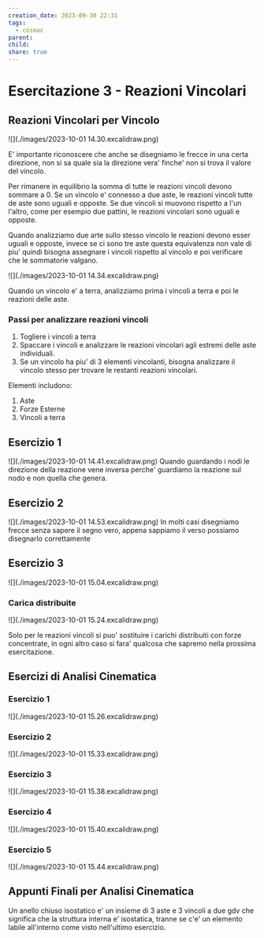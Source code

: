 ```yaml
---
creation_date: 2023-09-30 22:31
tags:
  - cosmac
parent: 
child: 
share: true
---
```


# Esercitazione 3 - Reazioni Vincolari

## Reazioni Vincolari per Vincolo

<!Diagramma vincoli>
![](./images/2023-10-01 14.30.excalidraw.png)

E' importante riconoscere che anche se disegniamo le frecce in una certa direzione, non si sa quale sia la direzione vera' finche' non si trova il valore del vincolo.

Per rimanere in equilibrio la somma di tutte le reazioni vincoli devono sommare a 0.
Se un vincolo e' connesso a due aste, le reazioni vincoli tutte de aste sono uguali e opposte. Se due vincoli si muovono rispetto a l'un l'altro, come per esempio due pattini, le reazioni vincolari sono uguali e opposte. 

Quando analizziamo due arte sullo stesso vincolo le reazioni devono esser uguali e opposte, invece se ci sono tre aste questa equivalenza non vale di piu' quindi bisogna assegnare i vincoli rispetto al vincolo e poi verificare che le sommatorie valgano.

<!Diagramma reazione e sommatorie>
![](./images/2023-10-01 14.34.excalidraw.png)

Quando un vincolo e' a terra, analizziamo prima i vincoli a terra e poi le reazioni delle aste.

### Passi per analizzare reazioni vincoli

1. Togliere i vincoli a terra
2. Spaccare i vincoli e analizzare le reazioni vincolari agli estremi delle aste individuali.
3. Se un vincolo ha piu' di 3 elementi vincolanti, bisogna analizzare il vincolo stesso per trovare le restanti reazioni vincolari.

Elementi includono:
1. Aste
2. Forze Esterne
3. Vincoli a terra
## Esercizio 1

<!Diagramma esercizio 1>
![](./images/2023-10-01 14.41.excalidraw.png)
Quando guardando i nodi le direzione della reazione vene inversa perche' guardiamo la reazione sul nodo e non quella che genera.
## Esercizio 2

<!Diagramma esercizio 2>
![](./images/2023-10-01 14.53.excalidraw.png)
In molti casi disegniamo frecce senza sapere il segno vero, appena sappiamo il verso possiamo disegnarlo correttamente

## Esercizio 3

<!Diagramma esercizio 3>
![](./images/2023-10-01 15.04.excalidraw.png)

### Carica distribuite

<!Diagramma carica distribuita>
![](./images/2023-10-01 15.24.excalidraw.png)

Solo per le reazioni vincoli si puo' sostituire i carichi distribuiti con forze concentrate, in ogni altro caso si fara' qualcosa che sapremo nella prossima esercitazione.

## Esercizi di Analisi Cinematica

### Esercizio 1

<!Diagramma esercizio 1>
![](./images/2023-10-01 15.26.excalidraw.png)
### Esercizio 2

<!Diagramma esercizio 2>
![](./images/2023-10-01 15.33.excalidraw.png)
### Esercizio 3

<!Diagramma esercizio>
![](./images/2023-10-01 15.38.excalidraw.png)

### Esercizio 4

<!Diagramma esercizio>
![](./images/2023-10-01 15.40.excalidraw.png)
### Esercizio 5

<!Diagramma esercizio 5>
![](./images/2023-10-01 15.44.excalidraw.png)
## Appunti Finali per Analisi Cinematica

Un anello chiuso isostatico e' un insieme di 3 aste e 3 vincoli a due gdv che significa che la struttura interna e' isostatica, tranne se c'e' un elemento labile all'interno come visto nell'ultimo esercizio.

